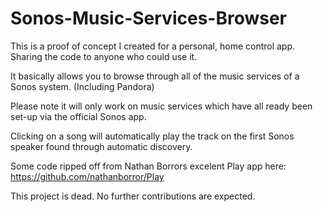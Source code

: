Sonos-Music-Services-Browser
============================

This is a proof of concept I created for a personal, home control app. Sharing the code to anyone who could use it.

It basically allows you to browse through all of the music services of a Sonos system. (Including Pandora)

Please note it will only work on music services which have all ready been set-up via the official Sonos app.

Clicking on a song will automatically play the track on the first Sonos speaker found through automatic discovery.

Some code ripped off from Nathan Borrors excelent Play app here: https://github.com/nathanborror/Play

This project is dead. No further contributions are expected.

